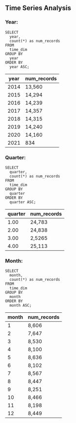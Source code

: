 ## Time Series Analysis

### Year:

```
SELECT 
  year, 
  count(*) as num_records 
FROM 
  time_dim 
GROUP BY 
  year 
ORDER BY 
  year ASC;

```

|year	 |num_records |
|--|--|
|  2014	| 13,560 |
| 2015	 | 14,294 |
| 2016	 | 14,239 |
|  2017	| 14,357 |
|  2018	| 14,315 |
|  2019	|14,240  |
|  2020	| 14,160 |
|  2021	|  834|


### Quarter:

```
SELECT 
  quarter, 
  count(*) as num_records 
FROM 
  time_dim 
GROUP BY 
  quarter 
ORDER BY 
  quarter ASC;

```

| quarter	| num_records|
|--|--|
|1.00| 24,783
|2.00|24,838
|3.00| 2,5265
|4.00|25,113

### Month:

```
SELECT 
  month, 
  count(*) as num_records 
FROM 
  time_dim 
GROUP BY 
  month 
ORDER BY 
  month ASC;

```
|month|num_records |
|--|--|
|  1| 8,606|
| 2| 7,647|
| 3| 8,530|
|  4| 8,100|
|  5| 8,636 |
|  6|8,102|
|  7| 8,567|
|  8|  8,447|
|  9|  8,251|
|  10|  8,466|
|  11|  8,198|
|  12|  8,449|
